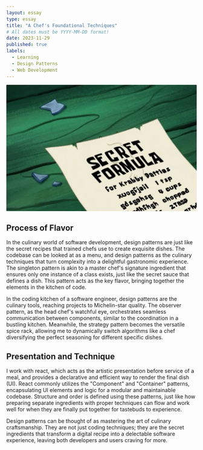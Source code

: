 ```yaml
---
layout: essay
type: essay
title: "A Chef's Foundational Techniques"
# All dates must be YYYY-MM-DD format!
date: 2023-11-29
published: true
labels:
  - Learning
  - Design Patterns
  - Web Development
---
```


<img class="" src="../img/secret-forumla-sponge-bob-nickelodeon-050516.webp">

## Process of Flavor
In the culinary world of software development, design patterns are just like the secret recipes that trained chefs use to create exquisite dishes. The codebase can be looked at as a menu, and design patterns as the culinary techniques that turn complexity into a delightful gastronomic experience.
The singleton pattern is akin to a master chef's signature ingredient that ensures only one instance of a class exists, just like the secret sauce that defines a dish. This pattern acts as the key flavor, bringing together the elements in the kitchen of code.

In the coding kitchen of a software engineer, design patterns are the culinary tools, reaching projects to Michelin-star quality. The observer pattern, as the head chef's watchful eye, orchestrates seamless communication between components, similar to the coordination in a bustling kitchen. Meanwhile, the strategy pattern becomes the versatile spice rack, allowing me to dynamically switch algorithms like a chef diversifying the perfect seasoning for different specific dishes.

## Presentation and Technique
I work with react, which acts as the artistic presentation before service of a meal,  and provides a declarative and efficient way to render the final dish (UI). React commonly utilizes the "Component" and "Container" patterns, encapsulating UI elements and logic for a modular and maintainable codebase. Structure and order is defined using these patterns, just like how preparing separate ingredients with proper techniques can flow and work well for when they are finally put together for tastebuds to experience.

Design patterns can be thought of as mastering the art of culinary craftsmanship. They are not just coding techniques; they are the secret ingredients that transform a digital recipe into a delectable software experience, leaving both developers and users craving for more.
